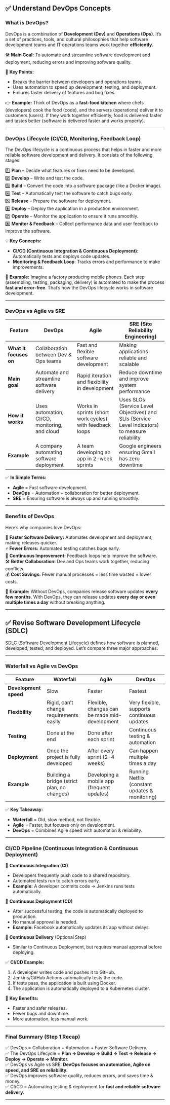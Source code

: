 ## **✅ Understand DevOps Concepts**  

### **What is DevOps?**  
DevOps is a combination of **Development (Dev)** and **Operations (Ops)**. It’s a set of practices, tools, and cultural philosophies that help software development teams and IT operations teams work together **efficiently**.  

🛠️ **Main Goal:** To automate and streamline software development and deployment, reducing errors and improving software quality.  

📝 **Key Points:**  
- Breaks the barrier between developers and operations teams.  
- Uses automation to speed up development, testing, and deployment.  
- Ensures faster delivery of features and bug fixes.  

👉 **Example:** Think of DevOps as a **fast-food kitchen** where chefs (developers) cook the food (code), and the servers (operations) deliver it to customers (users). If they work together efficiently, food is delivered faster and tastes better (software is delivered faster and works properly).  

---

### **DevOps Lifecycle (CI/CD, Monitoring, Feedback Loop)**  
The DevOps lifecycle is a continuous process that helps in faster and more reliable software development and delivery. It consists of the following stages:

1️⃣ **Plan** – Decide what features or fixes need to be developed.  
2️⃣ **Develop** – Write and test the code.  
3️⃣ **Build** – Convert the code into a software package (like a Docker image).  
4️⃣ **Test** – Automatically test the software to catch bugs early.  
5️⃣ **Release** – Prepare the software for deployment.  
6️⃣ **Deploy** – Deploy the application in a production environment.  
7️⃣ **Operate** – Monitor the application to ensure it runs smoothly.  
8️⃣ **Monitor & Feedback** – Collect performance data and user feedback to improve the software.  

💡 **Key Concepts:**  
- **CI/CD (Continuous Integration & Continuous Deployment)**: Automatically tests and deploys code updates.  
- **Monitoring & Feedback Loop**: Tracks errors and performance to make improvements.  

📌 **Example:** Imagine a factory producing mobile phones. Each step (assembling, testing, packaging, delivery) is automated to make the process **fast and error-free**. That’s how the DevOps lifecycle works in software development.  

---

### **DevOps vs Agile vs SRE**  

| Feature   | DevOps | Agile | SRE (Site Reliability Engineering) |
|-----------|--------|-------|-----------------------------------|
| **What it focuses on** | Collaboration between Dev & Ops teams | Fast and flexible software development | Making applications reliable and scalable |
| **Main goal** | Automate and streamline software delivery | Rapid iteration and flexibility in development | Reduce downtime and improve system performance |
| **How it works** | Uses automation, CI/CD, monitoring, and cloud | Works in sprints (short work cycles) with feedback loops | Uses SLOs (Service Level Objectives) and SLIs (Service Level Indicators) to measure reliability |
| **Example** | A company automating software deployment | A team developing an app in 2-week sprints | Google engineers ensuring Gmail has zero downtime |

✅ **In Simple Terms:**  
- **Agile** = Fast software development.  
- **DevOps** = Automation + collaboration for better deployment.  
- **SRE** = Ensuring software is always up and running smoothly.  

---

### **Benefits of DevOps**  
Here’s why companies love DevOps:  

🚀 **Faster Software Delivery:** Automates development and deployment, making releases quicker.  
⚡ **Fewer Errors:** Automated testing catches bugs early.  
🔄 **Continuous Improvement:** Feedback loops help improve the software.  
🛠️ **Better Collaboration:** Dev and Ops teams work together, reducing conflicts.  
💰 **Cost Savings:** Fewer manual processes = less time wasted = lower costs.  

📌 **Example:** Without DevOps, companies release software updates **every few months**. With DevOps, they can release updates **every day or even multiple times a day** without breaking anything.  

---

## **✅ Revise Software Development Lifecycle (SDLC)**  

SDLC (Software Development Lifecycle) defines how software is planned, developed, tested, and deployed. Let’s compare three major approaches:

---

### **Waterfall vs Agile vs DevOps**  

| Feature        | Waterfall | Agile | DevOps |
|---------------|----------|-------|--------|
| **Development speed** | Slow | Faster | Fastest |
| **Flexibility** | Rigid, can’t change requirements easily | Flexible, changes can be made mid-development | Very flexible, supports continuous updates |
| **Testing** | Done at the end | Done after each sprint | Continuous testing & automation |
| **Deployment** | Once the project is fully developed | After every sprint (2-4 weeks) | Can happen multiple times a day |
| **Example** | Building a bridge (strict plan, no changes) | Developing a mobile app (frequent updates) | Running Netflix (constant updates & monitoring) |

✅ **Key Takeaway:**  
- **Waterfall** = Old, slow method, not flexible.  
- **Agile** = Faster, but focuses only on development.  
- **DevOps** = Combines Agile speed with automation & reliability.  

---

### **CI/CD Pipeline (Continuous Integration & Continuous Deployment)**  

🔹 **Continuous Integration (CI)**  
- Developers frequently push code to a shared repository.  
- Automated tests run to catch errors early.  
- **Example:** A developer commits code → Jenkins runs tests automatically.  

🔹 **Continuous Deployment (CD)**  
- After successful testing, the code is automatically deployed to production.  
- No manual approval is needed.  
- **Example:** Facebook automatically updates its app without delays.  

🔹 **Continuous Delivery** (Optional Step)  
- Similar to Continuous Deployment, but requires manual approval before deploying.  

✅ **CI/CD Example:**  
1. A developer writes code and pushes it to GitHub.  
2. Jenkins/GitHub Actions automatically tests the code.  
3. If tests pass, the application is built using Docker.  
4. The application is automatically deployed to a Kubernetes cluster.  

📌 **Key Benefits:**  
- Faster and safer releases.  
- Fewer bugs and downtime.  
- More automation, less manual work.  

---

### **Final Summary (Step 1 Recap)**  
✅ DevOps = Collaboration + Automation + Faster Software Delivery.  
✅ The DevOps Lifecycle = **Plan → Develop → Build → Test → Release → Deploy → Operate → Monitor.**  
✅ DevOps vs Agile vs SRE: **DevOps focuses on automation, Agile on speed, and SRE on reliability.**  
✅ DevOps improves software quality, reduces errors, and saves time & money.  
✅ CI/CD = Automating testing & deployment for **fast and reliable software delivery.**  

---
